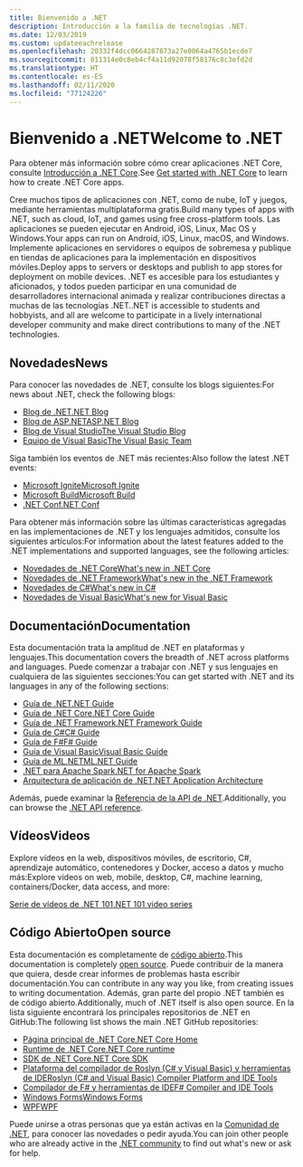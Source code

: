 ```yaml
---
title: Bienvenido a .NET
description: Introducción a la familia de tecnologías .NET.
ms.date: 12/03/2019
ms.custom: updateeachrelease
ms.openlocfilehash: 20332f4dcc0664287873a27e0064a4765b1ecde7
ms.sourcegitcommit: 011314e0c8eb4cf4a11d92078f58176c8c3efd2d
ms.translationtype: HT
ms.contentlocale: es-ES
ms.lasthandoff: 02/11/2020
ms.locfileid: "77124226"
---
```

# <a name="welcome-to-net"></a><span data-ttu-id="145ad-103">Bienvenido a .NET</span><span class="sxs-lookup"><span data-stu-id="145ad-103">Welcome to .NET</span></span>

<span data-ttu-id="145ad-104">Para obtener más información sobre cómo crear aplicaciones .NET Core, consulte [Introducción a .NET Core](core/get-started.md).</span><span class="sxs-lookup"><span data-stu-id="145ad-104">See [Get started with .NET Core](core/get-started.md) to learn how to create .NET Core apps.</span></span>

<span data-ttu-id="145ad-105">Cree muchos tipos de aplicaciones con .NET, como de nube, IoT y juegos, mediante herramientas multiplataforma gratis.</span><span class="sxs-lookup"><span data-stu-id="145ad-105">Build many types of apps with .NET, such as cloud, IoT, and games using free cross-platform tools.</span></span> <span data-ttu-id="145ad-106">Las aplicaciones se pueden ejecutar en Android, iOS, Linux, Mac OS y Windows.</span><span class="sxs-lookup"><span data-stu-id="145ad-106">Your apps can run on Android, iOS, Linux, macOS, and Windows.</span></span> <span data-ttu-id="145ad-107">Implemente aplicaciones en servidores o equipos de sobremesa y publique en tiendas de aplicaciones para la implementación en dispositivos móviles.</span><span class="sxs-lookup"><span data-stu-id="145ad-107">Deploy apps to servers or desktops and publish to app stores for deployment on mobile devices.</span></span> <span data-ttu-id="145ad-108">.NET es accesible para los estudiantes y aficionados, y todos pueden participar en una comunidad de desarrolladores internacional animada y realizar contribuciones directas a muchas de las tecnologías .NET.</span><span class="sxs-lookup"><span data-stu-id="145ad-108">.NET is accessible to students and hobbyists, and all are welcome to participate in a lively international developer community and make direct contributions to many of the .NET technologies.</span></span>

## <a name="news"></a><span data-ttu-id="145ad-109">Novedades</span><span class="sxs-lookup"><span data-stu-id="145ad-109">News</span></span>

<span data-ttu-id="145ad-110">Para conocer las novedades de .NET, consulte los blogs siguientes:</span><span class="sxs-lookup"><span data-stu-id="145ad-110">For news about .NET, check the following blogs:</span></span>

- [<span data-ttu-id="145ad-111">Blog de .NET</span><span class="sxs-lookup"><span data-stu-id="145ad-111">.NET Blog</span></span>](https://devblogs.microsoft.com/dotnet/)
- [<span data-ttu-id="145ad-112">Blog de ASP.NET</span><span class="sxs-lookup"><span data-stu-id="145ad-112">ASP.NET Blog</span></span>](https://devblogs.microsoft.com/aspnet/)
- [<span data-ttu-id="145ad-113">Blog de Visual Studio</span><span class="sxs-lookup"><span data-stu-id="145ad-113">The Visual Studio Blog</span></span>](https://devblogs.microsoft.com/visualstudio/)
- [<span data-ttu-id="145ad-114">Equipo de Visual Basic</span><span class="sxs-lookup"><span data-stu-id="145ad-114">The Visual Basic Team</span></span>](https://devblogs.microsoft.com/vbteam/)

<span data-ttu-id="145ad-115">Siga también los eventos de .NET más recientes:</span><span class="sxs-lookup"><span data-stu-id="145ad-115">Also follow the latest .NET events:</span></span>

- [<span data-ttu-id="145ad-116">Microsoft Ignite</span><span class="sxs-lookup"><span data-stu-id="145ad-116">Microsoft Ignite</span></span>](https://www.microsoft.com/ignite)
- [<span data-ttu-id="145ad-117">Microsoft Build</span><span class="sxs-lookup"><span data-stu-id="145ad-117">Microsoft Build</span></span>](https://www.microsoft.com/build)
- [<span data-ttu-id="145ad-118">.NET Conf</span><span class="sxs-lookup"><span data-stu-id="145ad-118">.NET Conf</span></span>](https://www.dotnetconf.net/)

<span data-ttu-id="145ad-119">Para obtener más información sobre las últimas características agregadas en las implementaciones de .NET y los lenguajes admitidos, consulte los siguientes artículos:</span><span class="sxs-lookup"><span data-stu-id="145ad-119">For information about the latest features added to the .NET implementations and supported languages, see the following articles:</span></span>

- [<span data-ttu-id="145ad-120">Novedades de .NET Core</span><span class="sxs-lookup"><span data-stu-id="145ad-120">What's new in .NET Core</span></span>](core/whats-new/index.md)
- [<span data-ttu-id="145ad-121">Novedades de .NET Framework</span><span class="sxs-lookup"><span data-stu-id="145ad-121">What's new in the .NET Framework</span></span>](framework/whats-new/index.md)
- [<span data-ttu-id="145ad-122">Novedades de C#</span><span class="sxs-lookup"><span data-stu-id="145ad-122">What's new in C#</span></span>](csharp/whats-new/index.md)
- [<span data-ttu-id="145ad-123">Novedades de Visual Basic</span><span class="sxs-lookup"><span data-stu-id="145ad-123">What's new for Visual Basic</span></span>](visual-basic/getting-started/whats-new.md)

## <a name="documentation"></a><span data-ttu-id="145ad-124">Documentación</span><span class="sxs-lookup"><span data-stu-id="145ad-124">Documentation</span></span>

<span data-ttu-id="145ad-125">Esta documentación trata la amplitud de .NET en plataformas y lenguajes.</span><span class="sxs-lookup"><span data-stu-id="145ad-125">This documentation covers the breadth of .NET across platforms and languages.</span></span> <span data-ttu-id="145ad-126">Puede comenzar a trabajar con .NET y sus lenguajes en cualquiera de las siguientes secciones:</span><span class="sxs-lookup"><span data-stu-id="145ad-126">You can get started with .NET and its languages in any of the following sections:</span></span>

- [<span data-ttu-id="145ad-127">Guía de .NET</span><span class="sxs-lookup"><span data-stu-id="145ad-127">.NET Guide</span></span>](standard/index.md)
- [<span data-ttu-id="145ad-128">Guía de .NET Core</span><span class="sxs-lookup"><span data-stu-id="145ad-128">.NET Core Guide</span></span>](core/index.md)
- [<span data-ttu-id="145ad-129">Guía de .NET Framework</span><span class="sxs-lookup"><span data-stu-id="145ad-129">.NET Framework Guide</span></span>](framework/index.md)
- [<span data-ttu-id="145ad-130">Guía de C#</span><span class="sxs-lookup"><span data-stu-id="145ad-130">C# Guide</span></span>](csharp/index.yml)
- [<span data-ttu-id="145ad-131">Guía de F#</span><span class="sxs-lookup"><span data-stu-id="145ad-131">F# Guide</span></span>](fsharp/index.yml)
- [<span data-ttu-id="145ad-132">Guía de Visual Basic</span><span class="sxs-lookup"><span data-stu-id="145ad-132">Visual Basic Guide</span></span>](visual-basic/index.yml)
- [<span data-ttu-id="145ad-133">Guía de ML.NET</span><span class="sxs-lookup"><span data-stu-id="145ad-133">ML.NET Guide</span></span>](machine-learning/index.yml)
- [<span data-ttu-id="145ad-134">.NET para Apache Spark</span><span class="sxs-lookup"><span data-stu-id="145ad-134">.NET for Apache Spark</span></span>](spark/index.yml)
- [<span data-ttu-id="145ad-135">Arquitectura de aplicación de .NET</span><span class="sxs-lookup"><span data-stu-id="145ad-135">.NET Application Architecture</span></span>](architecture/index.yml)

<span data-ttu-id="145ad-136">Además, puede examinar la [Referencia de la API de .NET](/dotnet/api).</span><span class="sxs-lookup"><span data-stu-id="145ad-136">Additionally, you can browse the [.NET API reference](/dotnet/api).</span></span>

## <a name="videos"></a><span data-ttu-id="145ad-137">Vídeos</span><span class="sxs-lookup"><span data-stu-id="145ad-137">Videos</span></span>

<span data-ttu-id="145ad-138">Explore vídeos en la web, dispositivos móviles, de escritorio, C#, aprendizaje automático, contenedores y Docker, acceso a datos y mucho más:</span><span class="sxs-lookup"><span data-stu-id="145ad-138">Explore videos on web, mobile, desktop, C#, machine learning, containers/Docker, data access, and more:</span></span>

[<span data-ttu-id="145ad-139">Serie de vídeos de .NET 101</span><span class="sxs-lookup"><span data-stu-id="145ad-139">.NET 101 video series</span></span>](https://dotnet.microsoft.com/learn/videos)

## <a name="open-source"></a><span data-ttu-id="145ad-140">Código Abierto</span><span class="sxs-lookup"><span data-stu-id="145ad-140">Open source</span></span>

<span data-ttu-id="145ad-141">Esta documentación es completamente de [código abierto](https://github.com/dotnet/docs).</span><span class="sxs-lookup"><span data-stu-id="145ad-141">This documentation is completely [open source](https://github.com/dotnet/docs).</span></span> <span data-ttu-id="145ad-142">Puede contribuir de la manera que quiera, desde crear informes de problemas hasta escribir documentación.</span><span class="sxs-lookup"><span data-stu-id="145ad-142">You can contribute in any way you like, from creating issues to writing documentation.</span></span> <span data-ttu-id="145ad-143">Además, gran parte del propio .NET también es de código abierto.</span><span class="sxs-lookup"><span data-stu-id="145ad-143">Additionally, much of .NET itself is also open source.</span></span> <span data-ttu-id="145ad-144">En la lista siguiente encontrará los principales repositorios de .NET en GitHub:</span><span class="sxs-lookup"><span data-stu-id="145ad-144">The following list shows the main .NET GitHub repositories:</span></span>

- [<span data-ttu-id="145ad-145">Página principal de .NET Core</span><span class="sxs-lookup"><span data-stu-id="145ad-145">.NET Core Home</span></span>](https://github.com/dotnet/core)
- [<span data-ttu-id="145ad-146">Runtime de .NET Core</span><span class="sxs-lookup"><span data-stu-id="145ad-146">.NET Core runtime</span></span>](https://github.com/dotnet/runtime)
- [<span data-ttu-id="145ad-147">SDK de .NET Core</span><span class="sxs-lookup"><span data-stu-id="145ad-147">.NET Core SDK</span></span>](https://github.com/dotnet/sdk)
- [<span data-ttu-id="145ad-148">Plataforma del compilador de Roslyn (C# y Visual Basic) y herramientas de IDE</span><span class="sxs-lookup"><span data-stu-id="145ad-148">Roslyn (C# and Visual Basic) Compiler Platform and IDE Tools</span></span>](https://github.com/dotnet/roslyn)
- [<span data-ttu-id="145ad-149">Compilador de F# y herramientas de IDE</span><span class="sxs-lookup"><span data-stu-id="145ad-149">F# Compiler and IDE Tools</span></span>](https://github.com/dotnet/fsharp)
- [<span data-ttu-id="145ad-150">Windows Forms</span><span class="sxs-lookup"><span data-stu-id="145ad-150">Windows Forms</span></span>](https://github.com/dotnet/winforms)
- [<span data-ttu-id="145ad-151">WPF</span><span class="sxs-lookup"><span data-stu-id="145ad-151">WPF</span></span>](https://github.com/dotnet/wpf)

<span data-ttu-id="145ad-152">Puede unirse a otras personas que ya están activas en la [Comunidad de .NET](https://dotnet.microsoft.com/platform/community), para conocer las novedades o pedir ayuda.</span><span class="sxs-lookup"><span data-stu-id="145ad-152">You can join other people who are already active in the [.NET community](https://dotnet.microsoft.com/platform/community) to find out what's new or ask for help.</span></span>
